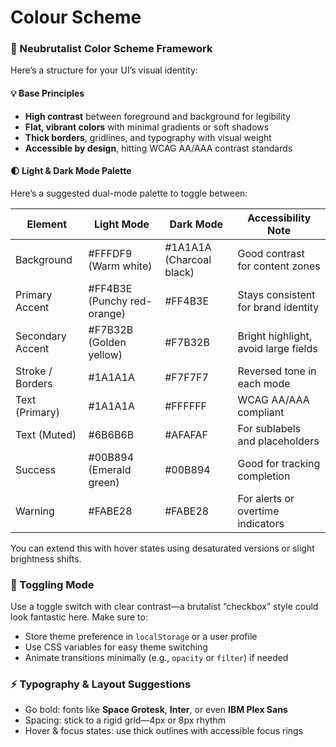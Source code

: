 # Colour Scheme

### 🎨 Neubrutalist Color Scheme Framework
Here’s a structure for your UI’s visual identity:

#### 💡 Base Principles
- **High contrast** between foreground and background for legibility
- **Flat, vibrant colors** with minimal gradients or soft shadows
- **Thick borders**, gridlines, and typography with visual weight
- **Accessible by design**, hitting WCAG AA/AAA contrast standards

#### 🌓 Light & Dark Mode Palette
Here’s a suggested dual-mode palette to toggle between:

| Element              | Light Mode                     | Dark Mode                      | Accessibility Note                     |
|----------------------|--------------------------------|--------------------------------|----------------------------------------|
| Background           | #FFFDF9 (Warm white)           | #1A1A1A (Charcoal black)       | Good contrast for content zones        |
| Primary Accent       | #FF4B3E (Punchy red-orange)    | #FF4B3E                         | Stays consistent for brand identity    |
| Secondary Accent     | #F7B32B (Golden yellow)        | #F7B32B                         | Bright highlight, avoid large fields   |
| Stroke / Borders     | #1A1A1A                        | #F7F7F7                         | Reversed tone in each mode             |
| Text (Primary)       | #1A1A1A                        | #FFFFFF                        | WCAG AA/AAA compliant                  |
| Text (Muted)         | #6B6B6B                        | #AFAFAF                        | For sublabels and placeholders         |
| Success              | #00B894 (Emerald green)        | #00B894                        | Good for tracking completion           |
| Warning              | #FABE28                        | #FABE28                        | For alerts or overtime indicators      |

You can extend this with hover states using desaturated versions or slight brightness shifts.

### 🔄 Toggling Mode
Use a toggle switch with clear contrast—a brutalist “checkbox” style could look fantastic here. Make sure to:
- Store theme preference in `localStorage` or a user profile
- Use CSS variables for easy theme switching
- Animate transitions minimally (e.g., `opacity` or `filter`) if needed

### ⚡ Typography & Layout Suggestions
- Go bold: fonts like **Space Grotesk**, **Inter**, or even **IBM Plex Sans**
- Spacing: stick to a rigid grid—4px or 8px rhythm
- Hover & focus states: use thick outlines with accessible focus rings